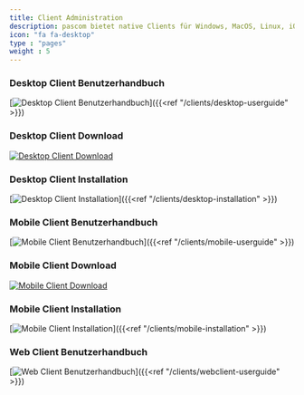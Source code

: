 ```yaml
---
title: Client Administration
description: pascom bietet native Clients für Windows, MacOS, Linux, iOS und Android
icon: "fa fa-desktop"
type : "pages"
weight : 5
---
```


### Desktop Client Benutzerhandbuch

[![Desktop Client Benutzerhandbuch](desktop_handbook.png?width=70%)]({{<ref "/clients/desktop-userguide" >}})

### Desktop Client Download

[![Desktop Client Download](Icon_Download.png?width=10%)](https://www.pascom.net/de/downloads/)

### Desktop Client Installation

[![Desktop Client Installation](Icon_Entwickler.png?width=10%)]({{<ref "/clients/desktop-installation" >}})

### Mobile Client Benutzerhandbuch

[![Mobile Client Benutzerhandbuch](mobile_handbook.png?width=50%)]({{<ref "/clients/mobile-userguide" >}})

### Mobile Client Download

[![Mobile Client Download](Icon_Download.png?width=10%)](https://www.pascom.net/de/downloads/)

### Mobile Client Installation

[![Mobile Client Installation](Icon_Entwickler.png?width=10%)]({{<ref "/clients/mobile-installation" >}})

### Web Client Benutzerhandbuch

[![Web Client Benutzerhandbuch](webclient_handbook.png?width=75%)]({{<ref "/clients/webclient-userguide" >}})